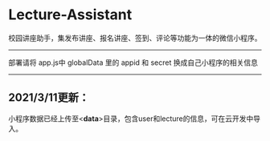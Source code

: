 # Lecture-Assistant
校园讲座助手，集发布讲座、报名讲座、签到、评论等功能为一体的微信小程序。

**********************************************************************

部署请将 app.js中 globalData 里的 appid 和 secret 换成自己小程序的相关信息

**********************************************************************

## 2021/3/11更新：

小程序数据已经上传至<**data**>目录，包含user和lecture的信息，可在云开发中导入。

